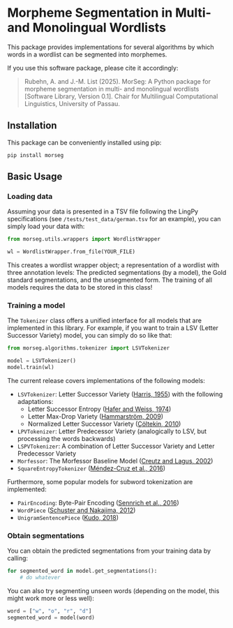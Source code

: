# Morpheme Segmentation in Multi- and Monolingual Wordlists 

This package provides implementations for several algorithms by which words in a wordlist can be segmented into morphemes.

If you use this software package, please cite it accordingly:

> Rubehn, A. and J.-M. List (2025). MorSeg: A Python package for morpheme segmentation in multi- and monolingual wordlists [Software Library, Version 0.1]. Chair for Multilingual Computational Linguistics, University of Passau.


## Installation

This package can be conveniently installed using pip:

```
pip install morseg
```

## Basic Usage

### Loading data

Assuming your data is presented in a TSV file following the LingPy specifications (see `/tests/test_data/german.tsv` for an example), you can simply load your data with:

```python
from morseg.utils.wrappers import WordlistWrapper

wl = WordlistWrapper.from_file(YOUR_FILE)
```

This creates a wordlist wrapper object; a representation of a wordlist with three annotation levels: The predicted segmentations (by a model), the Gold standard segmentations, and the unsegmented form. The training of all models requires the data to be stored in this class!

### Training a model

The `Tokenizer` class offers a unified interface for all models that are implemented in this library. For example, if you want to train a LSV (Letter Successor Variety) model, you can simply do so like that:

```python
from morseg.algorithms.tokenizer import LSVTokenizer

model = LSVTokenizer()
model.train(wl)
```

The current release covers implementations of the following models:

- `LSVTokenizer`: Letter Successor Variety ([Harris, 1955](https://doi.org/10.2307/411036)) with the following adaptations:
  - Letter Successor Entropy ([Hafer and Weiss, 1974](https://doi.org/10.1016/0020-0271(74)90044-8))
  - Letter Max-Drop Variety ([Hammarström, 2009](https://gupea.ub.gu.se/handle/2077/21418?show=full))
  - Normalized Letter Successor Variety ([Çöltekin, 2010](https://coltekin.net/cagri/papers/coltekin2010clin.pdf))
- `LPVTokenizer`: Letter Predecessor Variety (analogically to LSV, but processing the words backwards)
- `LSPVTokenizer`: A combination of Letter Successor Variety and Letter Predecessor Variety
- `Morfessor`: The Morfessor Baseline Model ([Creutz and Lagus, 2002](https://doi.org/10.3115/1118647.1118650))
- `SquareEntropyTokenizer` ([Méndez-Cruz et al., 2016](https://doi.org/10.1016/j.patrec.2016.09.001))

Furthermore, some popular models for subword tokenization are implemented:
- `PairEncoding`: Byte-Pair Encoding ([Sennrich et al., 2016](https://10.18653/v1/P16-1162))
- `WordPiece` ([Schuster and Nakajima, 2012](https://doi.org/10.1109/ICASSP.2012.6289079))
- `UnigramSentencePiece` ([Kudo, 2018](https://doi.org/10.18653/v1/P18-1007))

### Obtain segmentations

You can obtain the predicted segmentations from your training data by calling:

```python
for segmented_word in model.get_segmentations():
    # do whatever
```

You can also try segmenting unseen words (depending on the model, this might work more or less well):

```python
word = ["w", "o", "r", "d"]
segmented_word = model(word)
```



